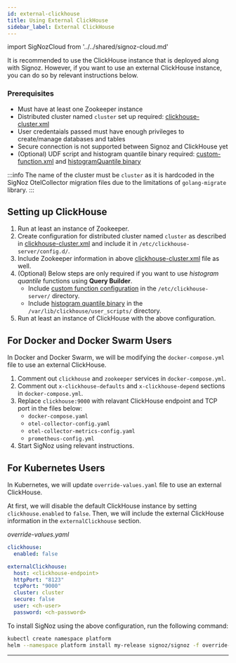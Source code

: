 ```yaml
---
id: external-clickhouse
title: Using External ClickHouse
sidebar_label: External ClickHouse
---
```

import SigNozCloud from '../../shared/signoz-cloud.md'

<SigNozCloud />

It is recommended to use the ClickHouse instance that is deployed along with Signoz.
However, if you want to use an external ClickHouse instance, you can do so by relevant
instructions below.

### Prerequisites

- Must have at least one Zookeeper instance
- Distributed cluster named `cluster` set up required: [clickhouse-cluster.xml][3]
- User credentaials passed must have enough privileges to create/manage databases and tables
- Secure connection is not supported between Signoz and ClickHouse yet
- (Optional) UDF script and histogram quantile binary required: [custom-function.xml][1]
and [histogramQuantile binary][2]

:::info
The name of the cluster must be `cluster` as it is hardcoded in the SigNoz OtelCollector
migration files due to the limitations of `golang-migrate` library.
:::

## Setting up ClickHouse

1. Run at least an instance of Zookeeper.
2. Create configuration for distributed cluster named `cluster` as described in
    [clickhouse-cluster.xml][3] and include it in `/etc/clickhouse-server/config.d/`.
3. Include Zookeeper information in above [clickhouse-cluster.xml][3] file as well.
4. (Optional) Below steps are only required if you want to use _histogram quantile_ 
    functions using **Query Builder**.
    - Include [custom function configuration][1] in the `/etc/clickhouse-server/` directory.
    - Include [histogram quantile binary][2] in the `/var/lib/clickhouse/user_scripts/` directory.
5. Run at least an instance of ClickHouse with the above configuration.

## For Docker and Docker Swarm Users

In Docker and Docker Swarm, we will be modifying the `docker-compose.yml` file to use an
external ClickHouse.

1. Comment out `clickhouse` and `zookeeper` services in `docker-compose.yml`.
2. Comment out `x-clickhouse-defaults` and `x-clickhouse-depend` sections
    in `docker-compose.yml`.
3. Replace `clickhouse:9000` with relavant ClickHouse endpoint and TCP port in the files below:
    - `docker-compose.yaml`
    - `otel-collector-config.yaml`
    - `otel-collector-metrics-config.yaml`
    - `prometheus-config.yml`
4. Start SigNoz using relevant instructions.

## For Kubernetes Users

In Kubernetes, we will update `override-values.yaml` file to use an external ClickHouse.

At first, we will disable the default ClickHouse instance by setting `clickhouse.enabled` to `false`.
Then, we will include the external ClickHouse information in the `externalClickhouse` section.

_override-values.yaml_

```yaml
clickhouse:
  enabled: false

externalClickhouse:
  host: <clickhouse-endpoint>
  httpPort: "8123"
  tcpPort: "9000"
  cluster: cluster
  secure: false
  user: <ch-user>
  password: <ch-password>
```

To install SigNoz using the above configuration, run the following command:

```bash
kubectl create namespace platform
helm --namespace platform install my-release signoz/signoz -f override-values.yaml
```

---

[1]: https://github.com/SigNoz/signoz/blob/develop/deploy/docker/clickhouse-setup/custom-function.xml
[2]: https://github.com/SigNoz/signoz/blob/develop/deploy/docker/clickhouse-setup/user_scripts/histogramQuantile
[3]: https://github.com/SigNoz/signoz/blob/develop/deploy/docker/clickhouse-setup/clickhouse-cluster.xml
